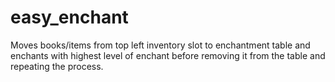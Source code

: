 # easy_enchant
Moves books/items from top left inventory slot to enchantment table and enchants with highest level of enchant before removing it from the table and repeating the process.
